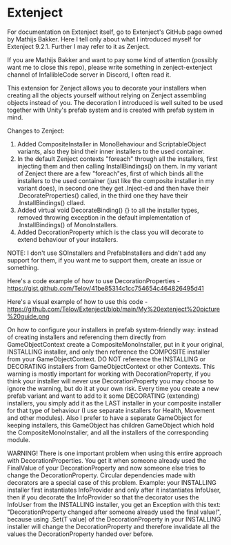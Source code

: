 # Extenject
For documentation on Extenject itself, go to Extenject's GitHub page owned by Mathijs Bakker. Here I tell only about what I introduced myself for Extenject 9.2.1. Further I may refer to it as Zenject.

If you are Mathijs Bakker and want to pay some kind of attention (possibly want me to close this repo), please write something in zenject-extenject channel of InfallibleCode server in Discord, I often read it.

This extension for Zenject allows you to decorate your installers when creating all the objects yourself without relying on Zenject assembling objects instead of you. The decoration I introduced is well suited to be used together with Unity's prefab system and is created with prefab system in mind.

Changes to Zenject:
1. Added CompositeInstaller in MonoBehaviour and ScriptableObject variants, also they bind their inner installers to the used container.
2. In the default Zenject contexts "foreach" through all the installers, first injecting them and then calling InstallBindings() on them. In my variant of Zenject there are a few "foreach"es, first of which binds all the installers to the used container (just like the composite installer in my variant does), in second one they get .Inject-ed and then have their .DecorateProperties() called, in the third one they have their .InstallBindings() cllaed.
3. Added virtual void DecorateBinding() {} to all the installer types, removed throwing exception in the default implementation of .InstallBindings() of MonoInstallers.
4. Added DecorationProperty<T> which is the class you will decorate to extend behaviour of your installers.

NOTE: I don't use SOInstallers and PrefabInstallers and didn't add any support for them, if you want me to support them, create an issue or something.

Here's a code example of how to use DecorationProperties - https://gist.github.com/Telov/41be85314c1cc754654c464826495d41

Here's a visual example of how to use this code - https://github.com/Telov/Extenject/blob/main/My%20extenject%20picture%20guide.png

On how to configure your installers in prefab system-friendly way: instead of creating installers and referencing them directly from GameObjectContext create a CompositeMonoInstaller, put in it your original, INSTALLING installer, and only then reference the COMPOSITE installer from your GameObjectContext. DO NOT reference the INSTALLING or DECORATING installers from GameObjectContext or other Contexts. This warning is mostly important for working with DecorationProperty, if you think your installer will never use DecorationProperty you may choose to ignore the warning, but do it at your own risk. Every time you create a new prefab variant and want to add to it some DECORATING (extending) installers, you simply add it as the LAST installer in your composite installer for that type of behaviour (I use separate installers for Health, Movement and other modules). Also I prefer to have a separate GameObject for keeping installers, this GameObject has children GameObject which hold the CompositeMonoInstaller, and all the installers of the corresponding module.

WARNING! There is one important problem when using this entire approach with DecorationProperties. You get it when someone already used the FinalValue of your DecorationProperty and now someone else tries to change the DecorationProperty. Circular dependencies made with decorators are a special case of this problem. 
Example: your INSTALLING installer first instantiates InfoProvider and only after it instantiates InfoUser, then if you decorate the InfoProvider so that the decorator uses the InfoUser from the INSTALLING installer, you get an Exception with this text: "DecorationProperty changed after someone already used the final value!", because using .Set(T value) of the DecorationProperty in your INSTALLING installer will change the DecorationProperty and therefore invalidate all the values the DecorationProperty handed over before.
